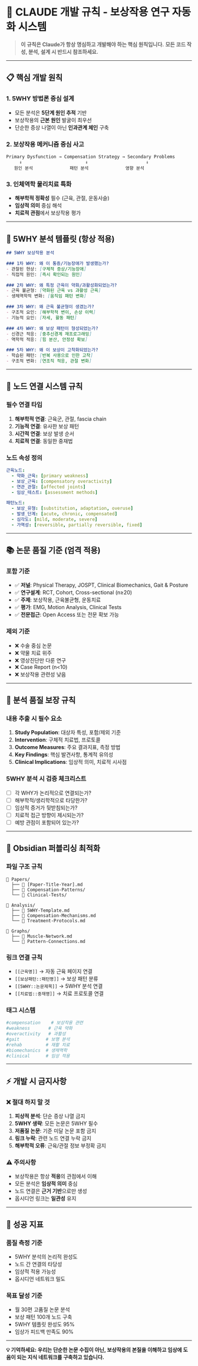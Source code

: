 # 🧠 CLAUDE 개발 규칙 - 보상작용 연구 자동화 시스템

> **이 규칙은 Claude가 항상 명심하고 개발해야 하는 핵심 원칙입니다.**
> **모든 코드 작성, 분석, 설계 시 반드시 참조하세요.**

---

## 📋 **핵심 개발 원칙**

### **1. 5WHY 방법론 중심 설계**
- 모든 분석은 **5단계 원인 추적** 기반
- 보상작용의 **근본 원인** 발굴이 최우선
- 단순한 증상 나열이 아닌 **인과관계 체인** 구축

### **2. 보상작용 메커니즘 중심 사고**
```
Primary Dysfunction → Compensation Strategy → Secondary Problems
     ↓                        ↓                      ↓
   원인 분석              패턴 분석              영향 분석
```

### **3. 인체역학 물리치료 특화**
- **해부학적 정확성** 필수 (근육, 관절, 운동사슬)
- **임상적 의미** 중심 해석
- **치료적 관점**에서 보상작용 평가

---

## 🎯 **5WHY 분석 템플릿 (항상 적용)**

```markdown
## 5WHY 보상작용 분석

### 1차 WHY: 왜 이 통증/기능장애가 발생했는가?
- 관찰된 현상: [구체적 증상/기능장애]
- 직접적 원인: [즉시 확인되는 원인]

### 2차 WHY: 왜 특정 근육이 약화/과활성화되었는가?
- 근육 불균형: [약화된 근육 vs 과활성 근육]
- 생체역학적 변화: [움직임 패턴 변화]

### 3차 WHY: 왜 근육 불균형이 생겼는가?
- 구조적 요인: [해부학적 변이, 손상 이력]
- 기능적 요인: [자세, 활동 패턴]

### 4차 WHY: 왜 보상 패턴이 형성되었는가?
- 신경근 적응: [중추신경계 재프로그래밍]
- 역학적 적응: [힘 분산, 안정성 확보]

### 5차 WHY: 왜 이 보상이 고착화되었는가?
- 학습된 패턴: [반복 사용으로 인한 고착]
- 구조적 변화: [연조직 적응, 관절 변화]
```

---

## 🔗 **노드 연결 시스템 규칙**

### **필수 연결 타입**
1. **해부학적 연결**: 근육군, 관절, fascia chain
2. **기능적 연결**: 유사한 보상 패턴
3. **시간적 연결**: 보상 발생 순서
4. **치료적 연결**: 동일한 중재법

### **노드 속성 정의**
```yaml
근육노드:
  - 약화_근육: [primary weakness]
  - 보상_근육: [compensatory overactivity]
  - 연관_관절: [affected joints]
  - 임상_테스트: [assessment methods]

패턴노드:
  - 보상_유형: [substitution, adaptation, overuse]
  - 발생_단계: [acute, chronic, compensated]
  - 심각도: [mild, moderate, severe]
  - 가역성: [reversible, partially reversible, fixed]
```

---

## 📚 **논문 품질 기준 (엄격 적용)**

### **포함 기준**
- ✅ **저널**: Physical Therapy, JOSPT, Clinical Biomechanics, Gait & Posture
- ✅ **연구설계**: RCT, Cohort, Cross-sectional (n≥20)
- ✅ **주제**: 보상작용, 근육불균형, 운동치료
- ✅ **평가**: EMG, Motion Analysis, Clinical Tests
- ✅ **전문접근**: Open Access 또는 전문 확보 가능

### **제외 기준**
- ❌ 수술 중심 논문
- ❌ 약물 치료 위주
- ❌ 영상진단만 다룬 연구
- ❌ Case Report (n<10)
- ❌ 보상작용 관련성 낮음

---

## 🧪 **분석 품질 보장 규칙**

### **내용 추출 시 필수 요소**
1. **Study Population**: 대상자 특성, 포함/제외 기준
2. **Intervention**: 구체적 치료법, 프로토콜
3. **Outcome Measures**: 주요 결과지표, 측정 방법
4. **Key Findings**: 핵심 발견사항, 통계적 유의성
5. **Clinical Implications**: 임상적 의미, 치료적 시사점

### **5WHY 분석 시 검증 체크리스트**
- [ ] 각 WHY가 논리적으로 연결되는가?
- [ ] 해부학적/생리학적으로 타당한가?
- [ ] 임상적 증거가 뒷받침되는가?
- [ ] 치료적 접근 방향이 제시되는가?
- [ ] 예방 관점이 포함되어 있는가?

---

## 🎨 **Obsidian 퍼블리싱 최적화**

### **파일 구조 규칙**
```
📁 Papers/
  ├── 📄 [Paper-Title-Year].md
  ├── 📁 Compensation-Patterns/
  └── 📁 Clinical-Tests/

📁 Analysis/
  ├── 📄 5WHY-Template.md
  ├── 📄 Compensation-Mechanisms.md
  └── 📄 Treatment-Protocols.md

📁 Graphs/
  ├── 📄 Muscle-Network.md
  └── 📄 Pattern-Connections.md
```

### **링크 연결 규칙**
- `[[근육명]]` → 자동 근육 페이지 연결
- `[[보상패턴::패턴명]]` → 보상 패턴 분류
- `[[5WHY::논문제목]]` → 5WHY 분석 연결
- `[[치료법::중재명]]` → 치료 프로토콜 연결

### **태그 시스템**
```yaml
#compensation    # 보상작용 관련
#weakness       # 근육 약화
#overactivity   # 과활성
#gait          # 보행 분석
#rehab         # 재활 치료
#biomechanics  # 생체역학
#clinical      # 임상 적용
```

---

## ⚡ **개발 시 금지사항**

### **❌ 절대 하지 말 것**
1. **피상적 분석**: 단순 증상 나열 금지
2. **5WHY 생략**: 모든 논문은 5WHY 필수
3. **저품질 논문**: 기준 미달 논문 포함 금지
4. **링크 누락**: 관련 노드 연결 누락 금지
5. **해부학적 오류**: 근육/관절 정보 부정확 금지

### **⚠️ 주의사항**
- 보상작용은 항상 **적응**의 관점에서 이해
- 모든 분석은 **임상적 의미** 중심
- 노드 연결은 **근거 기반**으로만 생성
- 옵시디언 링크는 **일관성** 유지

---

## 🎯 **성공 지표**

### **품질 측정 기준**
- 5WHY 분석의 논리적 완성도
- 노드 간 연결의 타당성
- 임상적 적용 가능성
- 옵시디언 네트워크 밀도

### **목표 달성 기준**
- 월 30편 고품질 논문 분석
- 보상 패턴 100개 노드 구축
- 5WHY 템플릿 완성도 95%
- 임상가 피드백 만족도 90%

---

**💡 기억하세요: 우리는 단순한 논문 수집이 아닌, 보상작용의 본질을 이해하고 임상에 도움이 되는 지식 네트워크를 구축하고 있습니다.**